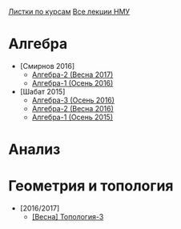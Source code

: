 [Листки по курсам](http://ium.mccme.ru/old_courses.html)
[Все лекции НМУ](http://ium.mccme.ru/IUM-video.html)


# Алгебра
+ [Смирнов 2016]
  + [Алгебра-2 (Весна 2017)](http://www.mathnet.ru/conf1012)
  + [Алгебра-1 (Осень 2016)](http://www.mathnet.ru/conf935)
+ [Шабат 2015]
  + [Алгебра-3 (Осень 2016)](http://www.mathnet.ru/conf950)
  + [Алгебра-2 (Весна 2016)](http://www.mathnet.ru/conf863)
  + [Алгебра-1 (Осень 2015)](http://www.mathnet.ru/conf770)
  
# Анализ

# Геометрия и топология

+ [2016/2017]
  + [[Весна] Топология-3](http://www.mathnet.ru/php/conference.phtml?option_lang=rus&eventID=25&confid=1032)
